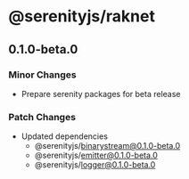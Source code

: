 # @serenityjs/raknet

## 0.1.0-beta.0

### Minor Changes

- Prepare serenity packages for beta release

### Patch Changes

- Updated dependencies
  - @serenityjs/binarystream@0.1.0-beta.0
  - @serenityjs/emitter@0.1.0-beta.0
  - @serenityjs/logger@0.1.0-beta.0
